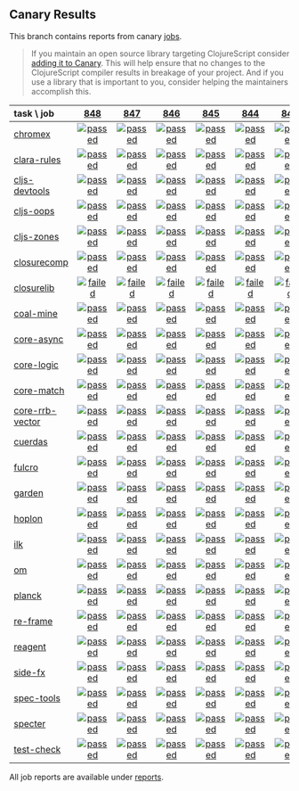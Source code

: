 ## Canary Results

This branch contains reports from canary [jobs](https://github.com/cljs-oss/canary/tree/jobs).

> If you maintain an open source library targeting ClojureScript consider [adding it to Canary](https://github.com/cljs-oss/canary/tree/master#how-to-participate). This will help ensure that no changes to the ClojureScript compiler results in breakage of your project. And if you use a library that is important to you, consider helping the maintainers accomplish this.

[//]: # (begin_overview_table)

| task \ job | <a href="reports/2019/03/20/job-000848-1.10.521-230e46a" title="job #848 finished on 2019-03-20">848</a> | <a href="reports/2019/03/19/job-000847-1.10.521-230e46a" title="job #847 finished on 2019-03-19">847</a> | <a href="reports/2019/03/18/job-000846-1.10.521-230e46a" title="job #846 finished on 2019-03-18">846</a> | <a href="reports/2019/03/17/job-000845-1.10.521-230e46a" title="job #845 finished on 2019-03-17">845</a> | <a href="reports/2019/03/16/job-000844-1.10.521-230e46a" title="job #844 finished on 2019-03-16">844</a> | <a href="reports/2019/03/15/job-000843-1.10.521-230e46a" title="job #843 finished on 2019-03-15">843</a> | <a href="reports/2019/03/14/job-000842-1.10.521-230e46a" title="job #842 finished on 2019-03-14">842</a> | <a href="reports/2019/03/13/job-000841-1.10.521-230e46a" title="job #841 finished on 2019-03-13">841</a> | <a href="reports/2019/03/10/job-000840-1.10.521-230e46a" title="job #840 finished on 2019-03-10">840</a> | <a href="reports/2019/03/09/job-000839-1.10.521-230e46a" title="job #839 finished on 2019-03-09">839</a> |
| :--- | :---: | :---: | :---: | :---: | :---: | :---: | :---: | :---: | :---: | :---: |
| [chromex](https://github.com/binaryage/chromex) | <a href="reports/2019/03/20/job-000848-1.10.521-230e46a#-chromex"><img title="passed" src="http://box.binaryage.com/s-passed.svg"><a> | <a href="reports/2019/03/19/job-000847-1.10.521-230e46a#-chromex"><img title="passed" src="http://box.binaryage.com/s-passed.svg"><a> | <a href="reports/2019/03/18/job-000846-1.10.521-230e46a#-chromex"><img title="passed" src="http://box.binaryage.com/s-passed.svg"><a> | <a href="reports/2019/03/17/job-000845-1.10.521-230e46a#-chromex"><img title="passed" src="http://box.binaryage.com/s-passed.svg"><a> | <a href="reports/2019/03/16/job-000844-1.10.521-230e46a#-chromex"><img title="passed" src="http://box.binaryage.com/s-passed.svg"><a> | <a href="reports/2019/03/15/job-000843-1.10.521-230e46a#-chromex"><img title="passed" src="http://box.binaryage.com/s-passed.svg"><a> | <a href="reports/2019/03/14/job-000842-1.10.521-230e46a#-chromex"><img title="passed" src="http://box.binaryage.com/s-passed.svg"><a> | <a href="reports/2019/03/13/job-000841-1.10.521-230e46a#-chromex"><img title="passed" src="http://box.binaryage.com/s-passed.svg"><a> | <a href="reports/2019/03/10/job-000840-1.10.521-230e46a#-chromex"><img title="passed" src="http://box.binaryage.com/s-passed.svg"><a> | <a href="reports/2019/03/09/job-000839-1.10.521-230e46a#-chromex"><img title="disabled" src="http://box.binaryage.com/s-disabled.svg"><a> |
| [clara-rules](https://github.com/cerner/clara-rules) | <a href="reports/2019/03/20/job-000848-1.10.521-230e46a#-clara-rules"><img title="passed" src="http://box.binaryage.com/s-passed.svg"><a> | <a href="reports/2019/03/19/job-000847-1.10.521-230e46a#-clara-rules"><img title="passed" src="http://box.binaryage.com/s-passed.svg"><a> | <a href="reports/2019/03/18/job-000846-1.10.521-230e46a#-clara-rules"><img title="passed" src="http://box.binaryage.com/s-passed.svg"><a> | <a href="reports/2019/03/17/job-000845-1.10.521-230e46a#-clara-rules"><img title="passed" src="http://box.binaryage.com/s-passed.svg"><a> | <a href="reports/2019/03/16/job-000844-1.10.521-230e46a#-clara-rules"><img title="passed" src="http://box.binaryage.com/s-passed.svg"><a> | <a href="reports/2019/03/15/job-000843-1.10.521-230e46a#-clara-rules"><img title="passed" src="http://box.binaryage.com/s-passed.svg"><a> | <a href="reports/2019/03/14/job-000842-1.10.521-230e46a#-clara-rules"><img title="passed" src="http://box.binaryage.com/s-passed.svg"><a> | <a href="reports/2019/03/13/job-000841-1.10.521-230e46a#-clara-rules"><img title="passed" src="http://box.binaryage.com/s-passed.svg"><a> | <a href="reports/2019/03/10/job-000840-1.10.521-230e46a#-clara-rules"><img title="passed" src="http://box.binaryage.com/s-passed.svg"><a> | <a href="reports/2019/03/09/job-000839-1.10.521-230e46a#-clara-rules"><img title="disabled" src="http://box.binaryage.com/s-disabled.svg"><a> |
| [cljs-devtools](https://github.com/binaryage/cljs-devtools) | <a href="reports/2019/03/20/job-000848-1.10.521-230e46a#-cljs-devtools"><img title="passed" src="http://box.binaryage.com/s-passed.svg"><a> | <a href="reports/2019/03/19/job-000847-1.10.521-230e46a#-cljs-devtools"><img title="passed" src="http://box.binaryage.com/s-passed.svg"><a> | <a href="reports/2019/03/18/job-000846-1.10.521-230e46a#-cljs-devtools"><img title="passed" src="http://box.binaryage.com/s-passed.svg"><a> | <a href="reports/2019/03/17/job-000845-1.10.521-230e46a#-cljs-devtools"><img title="passed" src="http://box.binaryage.com/s-passed.svg"><a> | <a href="reports/2019/03/16/job-000844-1.10.521-230e46a#-cljs-devtools"><img title="passed" src="http://box.binaryage.com/s-passed.svg"><a> | <a href="reports/2019/03/15/job-000843-1.10.521-230e46a#-cljs-devtools"><img title="passed" src="http://box.binaryage.com/s-passed.svg"><a> | <a href="reports/2019/03/14/job-000842-1.10.521-230e46a#-cljs-devtools"><img title="passed" src="http://box.binaryage.com/s-passed.svg"><a> | <a href="reports/2019/03/13/job-000841-1.10.521-230e46a#-cljs-devtools"><img title="passed" src="http://box.binaryage.com/s-passed.svg"><a> | <a href="reports/2019/03/10/job-000840-1.10.521-230e46a#-cljs-devtools"><img title="passed" src="http://box.binaryage.com/s-passed.svg"><a> | <a href="reports/2019/03/09/job-000839-1.10.521-230e46a#-cljs-devtools"><img title="disabled" src="http://box.binaryage.com/s-disabled.svg"><a> |
| [cljs-oops](https://github.com/binaryage/cljs-oops) | <a href="reports/2019/03/20/job-000848-1.10.521-230e46a#-cljs-oops"><img title="passed" src="http://box.binaryage.com/s-passed.svg"><a> | <a href="reports/2019/03/19/job-000847-1.10.521-230e46a#-cljs-oops"><img title="passed" src="http://box.binaryage.com/s-passed.svg"><a> | <a href="reports/2019/03/18/job-000846-1.10.521-230e46a#-cljs-oops"><img title="passed" src="http://box.binaryage.com/s-passed.svg"><a> | <a href="reports/2019/03/17/job-000845-1.10.521-230e46a#-cljs-oops"><img title="passed" src="http://box.binaryage.com/s-passed.svg"><a> | <a href="reports/2019/03/16/job-000844-1.10.521-230e46a#-cljs-oops"><img title="passed" src="http://box.binaryage.com/s-passed.svg"><a> | <a href="reports/2019/03/15/job-000843-1.10.521-230e46a#-cljs-oops"><img title="passed" src="http://box.binaryage.com/s-passed.svg"><a> | <a href="reports/2019/03/14/job-000842-1.10.521-230e46a#-cljs-oops"><img title="passed" src="http://box.binaryage.com/s-passed.svg"><a> | <a href="reports/2019/03/13/job-000841-1.10.521-230e46a#-cljs-oops"><img title="passed" src="http://box.binaryage.com/s-passed.svg"><a> | <a href="reports/2019/03/10/job-000840-1.10.521-230e46a#-cljs-oops"><img title="passed" src="http://box.binaryage.com/s-passed.svg"><a> | <a href="reports/2019/03/09/job-000839-1.10.521-230e46a#-cljs-oops"><img title="disabled" src="http://box.binaryage.com/s-disabled.svg"><a> |
| [cljs-zones](https://github.com/binaryage/cljs-zones) | <a href="reports/2019/03/20/job-000848-1.10.521-230e46a#-cljs-zones"><img title="passed" src="http://box.binaryage.com/s-passed.svg"><a> | <a href="reports/2019/03/19/job-000847-1.10.521-230e46a#-cljs-zones"><img title="passed" src="http://box.binaryage.com/s-passed.svg"><a> | <a href="reports/2019/03/18/job-000846-1.10.521-230e46a#-cljs-zones"><img title="passed" src="http://box.binaryage.com/s-passed.svg"><a> | <a href="reports/2019/03/17/job-000845-1.10.521-230e46a#-cljs-zones"><img title="passed" src="http://box.binaryage.com/s-passed.svg"><a> | <a href="reports/2019/03/16/job-000844-1.10.521-230e46a#-cljs-zones"><img title="passed" src="http://box.binaryage.com/s-passed.svg"><a> | <a href="reports/2019/03/15/job-000843-1.10.521-230e46a#-cljs-zones"><img title="passed" src="http://box.binaryage.com/s-passed.svg"><a> | <a href="reports/2019/03/14/job-000842-1.10.521-230e46a#-cljs-zones"><img title="passed" src="http://box.binaryage.com/s-passed.svg"><a> | <a href="reports/2019/03/13/job-000841-1.10.521-230e46a#-cljs-zones"><img title="passed" src="http://box.binaryage.com/s-passed.svg"><a> | <a href="reports/2019/03/10/job-000840-1.10.521-230e46a#-cljs-zones"><img title="passed" src="http://box.binaryage.com/s-passed.svg"><a> | <a href="reports/2019/03/09/job-000839-1.10.521-230e46a#-cljs-zones"><img title="disabled" src="http://box.binaryage.com/s-disabled.svg"><a> |
| [closurecomp](https://github.com/mfikes/closurecomp) | <a href="reports/2019/03/20/job-000848-1.10.521-230e46a#-closurecomp"><img title="passed" src="http://box.binaryage.com/s-passed.svg"><a> | <a href="reports/2019/03/19/job-000847-1.10.521-230e46a#-closurecomp"><img title="passed" src="http://box.binaryage.com/s-passed.svg"><a> | <a href="reports/2019/03/18/job-000846-1.10.521-230e46a#-closurecomp"><img title="passed" src="http://box.binaryage.com/s-passed.svg"><a> | <a href="reports/2019/03/17/job-000845-1.10.521-230e46a#-closurecomp"><img title="passed" src="http://box.binaryage.com/s-passed.svg"><a> | <a href="reports/2019/03/16/job-000844-1.10.521-230e46a#-closurecomp"><img title="passed" src="http://box.binaryage.com/s-passed.svg"><a> | <a href="reports/2019/03/15/job-000843-1.10.521-230e46a#-closurecomp"><img title="passed" src="http://box.binaryage.com/s-passed.svg"><a> | <a href="reports/2019/03/14/job-000842-1.10.521-230e46a#-closurecomp"><img title="passed" src="http://box.binaryage.com/s-passed.svg"><a> | <a href="reports/2019/03/13/job-000841-1.10.521-230e46a#-closurecomp"><img title="passed" src="http://box.binaryage.com/s-passed.svg"><a> | <a href="reports/2019/03/10/job-000840-1.10.521-230e46a#-closurecomp"><img title="passed" src="http://box.binaryage.com/s-passed.svg"><a> | <a href="reports/2019/03/09/job-000839-1.10.521-230e46a#-closurecomp"><img title="passed" src="http://box.binaryage.com/s-passed.svg"><a> |
| [closurelib](https://github.com/mfikes/closurelib) | <a href="reports/2019/03/20/job-000848-1.10.521-230e46a#-closurelib"><img title="failed" src="http://box.binaryage.com/s-failed.svg"><a> | <a href="reports/2019/03/19/job-000847-1.10.521-230e46a#-closurelib"><img title="failed" src="http://box.binaryage.com/s-failed.svg"><a> | <a href="reports/2019/03/18/job-000846-1.10.521-230e46a#-closurelib"><img title="failed" src="http://box.binaryage.com/s-failed.svg"><a> | <a href="reports/2019/03/17/job-000845-1.10.521-230e46a#-closurelib"><img title="failed" src="http://box.binaryage.com/s-failed.svg"><a> | <a href="reports/2019/03/16/job-000844-1.10.521-230e46a#-closurelib"><img title="failed" src="http://box.binaryage.com/s-failed.svg"><a> | <a href="reports/2019/03/15/job-000843-1.10.521-230e46a#-closurelib"><img title="failed" src="http://box.binaryage.com/s-failed.svg"><a> | <a href="reports/2019/03/14/job-000842-1.10.521-230e46a#-closurelib"><img title="failed" src="http://box.binaryage.com/s-failed.svg"><a> | <a href="reports/2019/03/13/job-000841-1.10.521-230e46a#-closurelib"><img title="failed" src="http://box.binaryage.com/s-failed.svg"><a> | <a href="reports/2019/03/10/job-000840-1.10.521-230e46a#-closurelib"><img title="failed" src="http://box.binaryage.com/s-failed.svg"><a> | <a href="reports/2019/03/09/job-000839-1.10.521-230e46a#-closurelib"><img title="disabled" src="http://box.binaryage.com/s-disabled.svg"><a> |
| [coal-mine](https://github.com/mfikes/coal-mine) | <a href="reports/2019/03/20/job-000848-1.10.521-230e46a#-coal-mine"><img title="passed" src="http://box.binaryage.com/s-passed.svg"><a> | <a href="reports/2019/03/19/job-000847-1.10.521-230e46a#-coal-mine"><img title="passed" src="http://box.binaryage.com/s-passed.svg"><a> | <a href="reports/2019/03/18/job-000846-1.10.521-230e46a#-coal-mine"><img title="passed" src="http://box.binaryage.com/s-passed.svg"><a> | <a href="reports/2019/03/17/job-000845-1.10.521-230e46a#-coal-mine"><img title="passed" src="http://box.binaryage.com/s-passed.svg"><a> | <a href="reports/2019/03/16/job-000844-1.10.521-230e46a#-coal-mine"><img title="passed" src="http://box.binaryage.com/s-passed.svg"><a> | <a href="reports/2019/03/15/job-000843-1.10.521-230e46a#-coal-mine"><img title="passed" src="http://box.binaryage.com/s-passed.svg"><a> | <a href="reports/2019/03/14/job-000842-1.10.521-230e46a#-coal-mine"><img title="passed" src="http://box.binaryage.com/s-passed.svg"><a> | <a href="reports/2019/03/13/job-000841-1.10.521-230e46a#-coal-mine"><img title="passed" src="http://box.binaryage.com/s-passed.svg"><a> | <a href="reports/2019/03/10/job-000840-1.10.521-230e46a#-coal-mine"><img title="passed" src="http://box.binaryage.com/s-passed.svg"><a> | <a href="reports/2019/03/09/job-000839-1.10.521-230e46a#-coal-mine"><img title="disabled" src="http://box.binaryage.com/s-disabled.svg"><a> |
| [core-async](https://github.com/clojure/core.async) | <a href="reports/2019/03/20/job-000848-1.10.521-230e46a#-core-async"><img title="passed" src="http://box.binaryage.com/s-passed.svg"><a> | <a href="reports/2019/03/19/job-000847-1.10.521-230e46a#-core-async"><img title="passed" src="http://box.binaryage.com/s-passed.svg"><a> | <a href="reports/2019/03/18/job-000846-1.10.521-230e46a#-core-async"><img title="passed" src="http://box.binaryage.com/s-passed.svg"><a> | <a href="reports/2019/03/17/job-000845-1.10.521-230e46a#-core-async"><img title="passed" src="http://box.binaryage.com/s-passed.svg"><a> | <a href="reports/2019/03/16/job-000844-1.10.521-230e46a#-core-async"><img title="passed" src="http://box.binaryage.com/s-passed.svg"><a> | <a href="reports/2019/03/15/job-000843-1.10.521-230e46a#-core-async"><img title="passed" src="http://box.binaryage.com/s-passed.svg"><a> | <a href="reports/2019/03/14/job-000842-1.10.521-230e46a#-core-async"><img title="passed" src="http://box.binaryage.com/s-passed.svg"><a> | <a href="reports/2019/03/13/job-000841-1.10.521-230e46a#-core-async"><img title="passed" src="http://box.binaryage.com/s-passed.svg"><a> | <a href="reports/2019/03/10/job-000840-1.10.521-230e46a#-core-async"><img title="passed" src="http://box.binaryage.com/s-passed.svg"><a> | <a href="reports/2019/03/09/job-000839-1.10.521-230e46a#-core-async"><img title="disabled" src="http://box.binaryage.com/s-disabled.svg"><a> |
| [core-logic](https://github.com/clojure/core.logic) | <a href="reports/2019/03/20/job-000848-1.10.521-230e46a#-core-logic"><img title="passed" src="http://box.binaryage.com/s-passed.svg"><a> | <a href="reports/2019/03/19/job-000847-1.10.521-230e46a#-core-logic"><img title="passed" src="http://box.binaryage.com/s-passed.svg"><a> | <a href="reports/2019/03/18/job-000846-1.10.521-230e46a#-core-logic"><img title="passed" src="http://box.binaryage.com/s-passed.svg"><a> | <a href="reports/2019/03/17/job-000845-1.10.521-230e46a#-core-logic"><img title="passed" src="http://box.binaryage.com/s-passed.svg"><a> | <a href="reports/2019/03/16/job-000844-1.10.521-230e46a#-core-logic"><img title="passed" src="http://box.binaryage.com/s-passed.svg"><a> | <a href="reports/2019/03/15/job-000843-1.10.521-230e46a#-core-logic"><img title="passed" src="http://box.binaryage.com/s-passed.svg"><a> | <a href="reports/2019/03/14/job-000842-1.10.521-230e46a#-core-logic"><img title="passed" src="http://box.binaryage.com/s-passed.svg"><a> | <a href="reports/2019/03/13/job-000841-1.10.521-230e46a#-core-logic"><img title="passed" src="http://box.binaryage.com/s-passed.svg"><a> | <a href="reports/2019/03/10/job-000840-1.10.521-230e46a#-core-logic"><img title="passed" src="http://box.binaryage.com/s-passed.svg"><a> | <a href="reports/2019/03/09/job-000839-1.10.521-230e46a#-core-logic"><img title="disabled" src="http://box.binaryage.com/s-disabled.svg"><a> |
| [core-match](https://github.com/clojure/core.match) | <a href="reports/2019/03/20/job-000848-1.10.521-230e46a#-core-match"><img title="passed" src="http://box.binaryage.com/s-passed.svg"><a> | <a href="reports/2019/03/19/job-000847-1.10.521-230e46a#-core-match"><img title="passed" src="http://box.binaryage.com/s-passed.svg"><a> | <a href="reports/2019/03/18/job-000846-1.10.521-230e46a#-core-match"><img title="passed" src="http://box.binaryage.com/s-passed.svg"><a> | <a href="reports/2019/03/17/job-000845-1.10.521-230e46a#-core-match"><img title="passed" src="http://box.binaryage.com/s-passed.svg"><a> | <a href="reports/2019/03/16/job-000844-1.10.521-230e46a#-core-match"><img title="passed" src="http://box.binaryage.com/s-passed.svg"><a> | <a href="reports/2019/03/15/job-000843-1.10.521-230e46a#-core-match"><img title="passed" src="http://box.binaryage.com/s-passed.svg"><a> | <a href="reports/2019/03/14/job-000842-1.10.521-230e46a#-core-match"><img title="passed" src="http://box.binaryage.com/s-passed.svg"><a> | <a href="reports/2019/03/13/job-000841-1.10.521-230e46a#-core-match"><img title="passed" src="http://box.binaryage.com/s-passed.svg"><a> | <a href="reports/2019/03/10/job-000840-1.10.521-230e46a#-core-match"><img title="passed" src="http://box.binaryage.com/s-passed.svg"><a> | <a href="reports/2019/03/09/job-000839-1.10.521-230e46a#-core-match"><img title="disabled" src="http://box.binaryage.com/s-disabled.svg"><a> |
| [core-rrb-vector](https://github.com/clojure/core.rrb-vector) | <a href="reports/2019/03/20/job-000848-1.10.521-230e46a#-core-rrb-vector"><img title="passed" src="http://box.binaryage.com/s-passed.svg"><a> | <a href="reports/2019/03/19/job-000847-1.10.521-230e46a#-core-rrb-vector"><img title="passed" src="http://box.binaryage.com/s-passed.svg"><a> | <a href="reports/2019/03/18/job-000846-1.10.521-230e46a#-core-rrb-vector"><img title="passed" src="http://box.binaryage.com/s-passed.svg"><a> | <a href="reports/2019/03/17/job-000845-1.10.521-230e46a#-core-rrb-vector"><img title="passed" src="http://box.binaryage.com/s-passed.svg"><a> | <a href="reports/2019/03/16/job-000844-1.10.521-230e46a#-core-rrb-vector"><img title="passed" src="http://box.binaryage.com/s-passed.svg"><a> | <a href="reports/2019/03/15/job-000843-1.10.521-230e46a#-core-rrb-vector"><img title="passed" src="http://box.binaryage.com/s-passed.svg"><a> | <a href="reports/2019/03/14/job-000842-1.10.521-230e46a#-core-rrb-vector"><img title="passed" src="http://box.binaryage.com/s-passed.svg"><a> | <a href="reports/2019/03/13/job-000841-1.10.521-230e46a#-core-rrb-vector"><img title="passed" src="http://box.binaryage.com/s-passed.svg"><a> | <a href="reports/2019/03/10/job-000840-1.10.521-230e46a#-core-rrb-vector"><img title="passed" src="http://box.binaryage.com/s-passed.svg"><a> | <a href="reports/2019/03/09/job-000839-1.10.521-230e46a#-core-rrb-vector"><img title="disabled" src="http://box.binaryage.com/s-disabled.svg"><a> |
| [cuerdas](https://github.com/funcool/cuerdas) | <a href="reports/2019/03/20/job-000848-1.10.521-230e46a#-cuerdas"><img title="passed" src="http://box.binaryage.com/s-passed.svg"><a> | <a href="reports/2019/03/19/job-000847-1.10.521-230e46a#-cuerdas"><img title="passed" src="http://box.binaryage.com/s-passed.svg"><a> | <a href="reports/2019/03/18/job-000846-1.10.521-230e46a#-cuerdas"><img title="passed" src="http://box.binaryage.com/s-passed.svg"><a> | <a href="reports/2019/03/17/job-000845-1.10.521-230e46a#-cuerdas"><img title="passed" src="http://box.binaryage.com/s-passed.svg"><a> | <a href="reports/2019/03/16/job-000844-1.10.521-230e46a#-cuerdas"><img title="passed" src="http://box.binaryage.com/s-passed.svg"><a> | <a href="reports/2019/03/15/job-000843-1.10.521-230e46a#-cuerdas"><img title="passed" src="http://box.binaryage.com/s-passed.svg"><a> | <a href="reports/2019/03/14/job-000842-1.10.521-230e46a#-cuerdas"><img title="passed" src="http://box.binaryage.com/s-passed.svg"><a> | <a href="reports/2019/03/13/job-000841-1.10.521-230e46a#-cuerdas"><img title="passed" src="http://box.binaryage.com/s-passed.svg"><a> | <a href="reports/2019/03/10/job-000840-1.10.521-230e46a#-cuerdas"><img title="passed" src="http://box.binaryage.com/s-passed.svg"><a> | <a href="reports/2019/03/09/job-000839-1.10.521-230e46a#-cuerdas"><img title="disabled" src="http://box.binaryage.com/s-disabled.svg"><a> |
| [fulcro](https://github.com/fulcrologic/fulcro) | <a href="reports/2019/03/20/job-000848-1.10.521-230e46a#-fulcro"><img title="passed" src="http://box.binaryage.com/s-passed.svg"><a> | <a href="reports/2019/03/19/job-000847-1.10.521-230e46a#-fulcro"><img title="passed" src="http://box.binaryage.com/s-passed.svg"><a> | <a href="reports/2019/03/18/job-000846-1.10.521-230e46a#-fulcro"><img title="passed" src="http://box.binaryage.com/s-passed.svg"><a> | <a href="reports/2019/03/17/job-000845-1.10.521-230e46a#-fulcro"><img title="passed" src="http://box.binaryage.com/s-passed.svg"><a> | <a href="reports/2019/03/16/job-000844-1.10.521-230e46a#-fulcro"><img title="passed" src="http://box.binaryage.com/s-passed.svg"><a> | <a href="reports/2019/03/15/job-000843-1.10.521-230e46a#-fulcro"><img title="passed" src="http://box.binaryage.com/s-passed.svg"><a> | <a href="reports/2019/03/14/job-000842-1.10.521-230e46a#-fulcro"><img title="passed" src="http://box.binaryage.com/s-passed.svg"><a> | <a href="reports/2019/03/13/job-000841-1.10.521-230e46a#-fulcro"><img title="passed" src="http://box.binaryage.com/s-passed.svg"><a> | <a href="reports/2019/03/10/job-000840-1.10.521-230e46a#-fulcro"><img title="passed" src="http://box.binaryage.com/s-passed.svg"><a> | <a href="reports/2019/03/09/job-000839-1.10.521-230e46a#-fulcro"><img title="disabled" src="http://box.binaryage.com/s-disabled.svg"><a> |
| [garden](https://github.com/noprompt/garden) | <a href="reports/2019/03/20/job-000848-1.10.521-230e46a#-garden"><img title="passed" src="http://box.binaryage.com/s-passed.svg"><a> | <a href="reports/2019/03/19/job-000847-1.10.521-230e46a#-garden"><img title="passed" src="http://box.binaryage.com/s-passed.svg"><a> | <a href="reports/2019/03/18/job-000846-1.10.521-230e46a#-garden"><img title="passed" src="http://box.binaryage.com/s-passed.svg"><a> | <a href="reports/2019/03/17/job-000845-1.10.521-230e46a#-garden"><img title="passed" src="http://box.binaryage.com/s-passed.svg"><a> | <a href="reports/2019/03/16/job-000844-1.10.521-230e46a#-garden"><img title="passed" src="http://box.binaryage.com/s-passed.svg"><a> | <a href="reports/2019/03/15/job-000843-1.10.521-230e46a#-garden"><img title="passed" src="http://box.binaryage.com/s-passed.svg"><a> | <a href="reports/2019/03/14/job-000842-1.10.521-230e46a#-garden"><img title="passed" src="http://box.binaryage.com/s-passed.svg"><a> | <a href="reports/2019/03/13/job-000841-1.10.521-230e46a#-garden"><img title="passed" src="http://box.binaryage.com/s-passed.svg"><a> | <a href="reports/2019/03/10/job-000840-1.10.521-230e46a#-garden"><img title="passed" src="http://box.binaryage.com/s-passed.svg"><a> | <a href="reports/2019/03/09/job-000839-1.10.521-230e46a#-garden"><img title="disabled" src="http://box.binaryage.com/s-disabled.svg"><a> |
| [hoplon](https://github.com/hoplon/hoplon) | <a href="reports/2019/03/20/job-000848-1.10.521-230e46a#-hoplon"><img title="passed" src="http://box.binaryage.com/s-passed.svg"><a> | <a href="reports/2019/03/19/job-000847-1.10.521-230e46a#-hoplon"><img title="passed" src="http://box.binaryage.com/s-passed.svg"><a> | <a href="reports/2019/03/18/job-000846-1.10.521-230e46a#-hoplon"><img title="passed" src="http://box.binaryage.com/s-passed.svg"><a> | <a href="reports/2019/03/17/job-000845-1.10.521-230e46a#-hoplon"><img title="passed" src="http://box.binaryage.com/s-passed.svg"><a> | <a href="reports/2019/03/16/job-000844-1.10.521-230e46a#-hoplon"><img title="passed" src="http://box.binaryage.com/s-passed.svg"><a> | <a href="reports/2019/03/15/job-000843-1.10.521-230e46a#-hoplon"><img title="passed" src="http://box.binaryage.com/s-passed.svg"><a> | <a href="reports/2019/03/14/job-000842-1.10.521-230e46a#-hoplon"><img title="passed" src="http://box.binaryage.com/s-passed.svg"><a> | <a href="reports/2019/03/13/job-000841-1.10.521-230e46a#-hoplon"><img title="passed" src="http://box.binaryage.com/s-passed.svg"><a> | <a href="reports/2019/03/10/job-000840-1.10.521-230e46a#-hoplon"><img title="passed" src="http://box.binaryage.com/s-passed.svg"><a> | <a href="reports/2019/03/09/job-000839-1.10.521-230e46a#-hoplon"><img title="disabled" src="http://box.binaryage.com/s-disabled.svg"><a> |
| [ilk](https://github.com/mfikes/ilk) | <a href="reports/2019/03/20/job-000848-1.10.521-230e46a#-ilk"><img title="passed" src="http://box.binaryage.com/s-passed.svg"><a> | <a href="reports/2019/03/19/job-000847-1.10.521-230e46a#-ilk"><img title="passed" src="http://box.binaryage.com/s-passed.svg"><a> | <a href="reports/2019/03/18/job-000846-1.10.521-230e46a#-ilk"><img title="passed" src="http://box.binaryage.com/s-passed.svg"><a> | <a href="reports/2019/03/17/job-000845-1.10.521-230e46a#-ilk"><img title="passed" src="http://box.binaryage.com/s-passed.svg"><a> | <a href="reports/2019/03/16/job-000844-1.10.521-230e46a#-ilk"><img title="passed" src="http://box.binaryage.com/s-passed.svg"><a> | <a href="reports/2019/03/15/job-000843-1.10.521-230e46a#-ilk"><img title="passed" src="http://box.binaryage.com/s-passed.svg"><a> | <a href="reports/2019/03/14/job-000842-1.10.521-230e46a#-ilk"><img title="passed" src="http://box.binaryage.com/s-passed.svg"><a> | <a href="reports/2019/03/13/job-000841-1.10.521-230e46a#-ilk"><img title="passed" src="http://box.binaryage.com/s-passed.svg"><a> | <a href="reports/2019/03/10/job-000840-1.10.521-230e46a#-ilk"><img title="passed" src="http://box.binaryage.com/s-passed.svg"><a> | <a href="reports/2019/03/09/job-000839-1.10.521-230e46a#-ilk"><img title="disabled" src="http://box.binaryage.com/s-disabled.svg"><a> |
| [om](https://github.com/omcljs/om) | <a href="reports/2019/03/20/job-000848-1.10.521-230e46a#-om"><img title="passed" src="http://box.binaryage.com/s-passed.svg"><a> | <a href="reports/2019/03/19/job-000847-1.10.521-230e46a#-om"><img title="passed" src="http://box.binaryage.com/s-passed.svg"><a> | <a href="reports/2019/03/18/job-000846-1.10.521-230e46a#-om"><img title="passed" src="http://box.binaryage.com/s-passed.svg"><a> | <a href="reports/2019/03/17/job-000845-1.10.521-230e46a#-om"><img title="passed" src="http://box.binaryage.com/s-passed.svg"><a> | <a href="reports/2019/03/16/job-000844-1.10.521-230e46a#-om"><img title="passed" src="http://box.binaryage.com/s-passed.svg"><a> | <a href="reports/2019/03/15/job-000843-1.10.521-230e46a#-om"><img title="passed" src="http://box.binaryage.com/s-passed.svg"><a> | <a href="reports/2019/03/14/job-000842-1.10.521-230e46a#-om"><img title="passed" src="http://box.binaryage.com/s-passed.svg"><a> | <a href="reports/2019/03/13/job-000841-1.10.521-230e46a#-om"><img title="passed" src="http://box.binaryage.com/s-passed.svg"><a> | <a href="reports/2019/03/10/job-000840-1.10.521-230e46a#-om"><img title="passed" src="http://box.binaryage.com/s-passed.svg"><a> | <a href="reports/2019/03/09/job-000839-1.10.521-230e46a#-om"><img title="disabled" src="http://box.binaryage.com/s-disabled.svg"><a> |
| [planck](https://github.com/planck-repl/planck) | <a href="reports/2019/03/20/job-000848-1.10.521-230e46a#-planck"><img title="passed" src="http://box.binaryage.com/s-passed.svg"><a> | <a href="reports/2019/03/19/job-000847-1.10.521-230e46a#-planck"><img title="passed" src="http://box.binaryage.com/s-passed.svg"><a> | <a href="reports/2019/03/18/job-000846-1.10.521-230e46a#-planck"><img title="passed" src="http://box.binaryage.com/s-passed.svg"><a> | <a href="reports/2019/03/17/job-000845-1.10.521-230e46a#-planck"><img title="passed" src="http://box.binaryage.com/s-passed.svg"><a> | <a href="reports/2019/03/16/job-000844-1.10.521-230e46a#-planck"><img title="passed" src="http://box.binaryage.com/s-passed.svg"><a> | <a href="reports/2019/03/15/job-000843-1.10.521-230e46a#-planck"><img title="passed" src="http://box.binaryage.com/s-passed.svg"><a> | <a href="reports/2019/03/14/job-000842-1.10.521-230e46a#-planck"><img title="passed" src="http://box.binaryage.com/s-passed.svg"><a> | <a href="reports/2019/03/13/job-000841-1.10.521-230e46a#-planck"><img title="passed" src="http://box.binaryage.com/s-passed.svg"><a> | <a href="reports/2019/03/10/job-000840-1.10.521-230e46a#-planck"><img title="passed" src="http://box.binaryage.com/s-passed.svg"><a> | <a href="reports/2019/03/09/job-000839-1.10.521-230e46a#-planck"><img title="disabled" src="http://box.binaryage.com/s-disabled.svg"><a> |
| [re-frame](https://github.com/Day8/re-frame) | <a href="reports/2019/03/20/job-000848-1.10.521-230e46a#-re-frame"><img title="passed" src="http://box.binaryage.com/s-passed.svg"><a> | <a href="reports/2019/03/19/job-000847-1.10.521-230e46a#-re-frame"><img title="passed" src="http://box.binaryage.com/s-passed.svg"><a> | <a href="reports/2019/03/18/job-000846-1.10.521-230e46a#-re-frame"><img title="passed" src="http://box.binaryage.com/s-passed.svg"><a> | <a href="reports/2019/03/17/job-000845-1.10.521-230e46a#-re-frame"><img title="passed" src="http://box.binaryage.com/s-passed.svg"><a> | <a href="reports/2019/03/16/job-000844-1.10.521-230e46a#-re-frame"><img title="passed" src="http://box.binaryage.com/s-passed.svg"><a> | <a href="reports/2019/03/15/job-000843-1.10.521-230e46a#-re-frame"><img title="passed" src="http://box.binaryage.com/s-passed.svg"><a> | <a href="reports/2019/03/14/job-000842-1.10.521-230e46a#-re-frame"><img title="passed" src="http://box.binaryage.com/s-passed.svg"><a> | <a href="reports/2019/03/13/job-000841-1.10.521-230e46a#-re-frame"><img title="passed" src="http://box.binaryage.com/s-passed.svg"><a> | <a href="reports/2019/03/10/job-000840-1.10.521-230e46a#-re-frame"><img title="passed" src="http://box.binaryage.com/s-passed.svg"><a> | <a href="reports/2019/03/09/job-000839-1.10.521-230e46a#-re-frame"><img title="disabled" src="http://box.binaryage.com/s-disabled.svg"><a> |
| [reagent](https://github.com/reagent-project/reagent) | <a href="reports/2019/03/20/job-000848-1.10.521-230e46a#-reagent"><img title="passed" src="http://box.binaryage.com/s-passed.svg"><a> | <a href="reports/2019/03/19/job-000847-1.10.521-230e46a#-reagent"><img title="passed" src="http://box.binaryage.com/s-passed.svg"><a> | <a href="reports/2019/03/18/job-000846-1.10.521-230e46a#-reagent"><img title="passed" src="http://box.binaryage.com/s-passed.svg"><a> | <a href="reports/2019/03/17/job-000845-1.10.521-230e46a#-reagent"><img title="passed" src="http://box.binaryage.com/s-passed.svg"><a> | <a href="reports/2019/03/16/job-000844-1.10.521-230e46a#-reagent"><img title="passed" src="http://box.binaryage.com/s-passed.svg"><a> | <a href="reports/2019/03/15/job-000843-1.10.521-230e46a#-reagent"><img title="passed" src="http://box.binaryage.com/s-passed.svg"><a> | <a href="reports/2019/03/14/job-000842-1.10.521-230e46a#-reagent"><img title="passed" src="http://box.binaryage.com/s-passed.svg"><a> | <a href="reports/2019/03/13/job-000841-1.10.521-230e46a#-reagent"><img title="passed" src="http://box.binaryage.com/s-passed.svg"><a> | <a href="reports/2019/03/10/job-000840-1.10.521-230e46a#-reagent"><img title="passed" src="http://box.binaryage.com/s-passed.svg"><a> | <a href="reports/2019/03/09/job-000839-1.10.521-230e46a#-reagent"><img title="disabled" src="http://box.binaryage.com/s-disabled.svg"><a> |
| [side-fx](https://github.com/cljsrn/side-fx) | <a href="reports/2019/03/20/job-000848-1.10.521-230e46a#-side-fx"><img title="passed" src="http://box.binaryage.com/s-passed.svg"><a> | <a href="reports/2019/03/19/job-000847-1.10.521-230e46a#-side-fx"><img title="passed" src="http://box.binaryage.com/s-passed.svg"><a> | <a href="reports/2019/03/18/job-000846-1.10.521-230e46a#-side-fx"><img title="passed" src="http://box.binaryage.com/s-passed.svg"><a> | <a href="reports/2019/03/17/job-000845-1.10.521-230e46a#-side-fx"><img title="passed" src="http://box.binaryage.com/s-passed.svg"><a> | <a href="reports/2019/03/16/job-000844-1.10.521-230e46a#-side-fx"><img title="passed" src="http://box.binaryage.com/s-passed.svg"><a> | <a href="reports/2019/03/15/job-000843-1.10.521-230e46a#-side-fx"><img title="passed" src="http://box.binaryage.com/s-passed.svg"><a> | <a href="reports/2019/03/14/job-000842-1.10.521-230e46a#-side-fx"><img title="passed" src="http://box.binaryage.com/s-passed.svg"><a> | <a href="reports/2019/03/13/job-000841-1.10.521-230e46a#-side-fx"><img title="passed" src="http://box.binaryage.com/s-passed.svg"><a> | <a href="reports/2019/03/10/job-000840-1.10.521-230e46a#-side-fx"><img title="passed" src="http://box.binaryage.com/s-passed.svg"><a> | <a href="reports/2019/03/09/job-000839-1.10.521-230e46a#-side-fx"><img title="disabled" src="http://box.binaryage.com/s-disabled.svg"><a> |
| [spec-tools](https://github.com/metosin/spec-tools) | <a href="reports/2019/03/20/job-000848-1.10.521-230e46a#-spec-tools"><img title="passed" src="http://box.binaryage.com/s-passed.svg"><a> | <a href="reports/2019/03/19/job-000847-1.10.521-230e46a#-spec-tools"><img title="passed" src="http://box.binaryage.com/s-passed.svg"><a> | <a href="reports/2019/03/18/job-000846-1.10.521-230e46a#-spec-tools"><img title="passed" src="http://box.binaryage.com/s-passed.svg"><a> | <a href="reports/2019/03/17/job-000845-1.10.521-230e46a#-spec-tools"><img title="passed" src="http://box.binaryage.com/s-passed.svg"><a> | <a href="reports/2019/03/16/job-000844-1.10.521-230e46a#-spec-tools"><img title="passed" src="http://box.binaryage.com/s-passed.svg"><a> | <a href="reports/2019/03/15/job-000843-1.10.521-230e46a#-spec-tools"><img title="passed" src="http://box.binaryage.com/s-passed.svg"><a> | <a href="reports/2019/03/14/job-000842-1.10.521-230e46a#-spec-tools"><img title="passed" src="http://box.binaryage.com/s-passed.svg"><a> | <a href="reports/2019/03/13/job-000841-1.10.521-230e46a#-spec-tools"><img title="passed" src="http://box.binaryage.com/s-passed.svg"><a> | <a href="reports/2019/03/10/job-000840-1.10.521-230e46a#-spec-tools"><img title="passed" src="http://box.binaryage.com/s-passed.svg"><a> | <a href="reports/2019/03/09/job-000839-1.10.521-230e46a#-spec-tools"><img title="disabled" src="http://box.binaryage.com/s-disabled.svg"><a> |
| [specter](https://github.com/nathanmarz/specter) | <a href="reports/2019/03/20/job-000848-1.10.521-230e46a#-specter"><img title="passed" src="http://box.binaryage.com/s-passed.svg"><a> | <a href="reports/2019/03/19/job-000847-1.10.521-230e46a#-specter"><img title="passed" src="http://box.binaryage.com/s-passed.svg"><a> | <a href="reports/2019/03/18/job-000846-1.10.521-230e46a#-specter"><img title="passed" src="http://box.binaryage.com/s-passed.svg"><a> | <a href="reports/2019/03/17/job-000845-1.10.521-230e46a#-specter"><img title="passed" src="http://box.binaryage.com/s-passed.svg"><a> | <a href="reports/2019/03/16/job-000844-1.10.521-230e46a#-specter"><img title="passed" src="http://box.binaryage.com/s-passed.svg"><a> | <a href="reports/2019/03/15/job-000843-1.10.521-230e46a#-specter"><img title="passed" src="http://box.binaryage.com/s-passed.svg"><a> | <a href="reports/2019/03/14/job-000842-1.10.521-230e46a#-specter"><img title="passed" src="http://box.binaryage.com/s-passed.svg"><a> | <a href="reports/2019/03/13/job-000841-1.10.521-230e46a#-specter"><img title="passed" src="http://box.binaryage.com/s-passed.svg"><a> | <a href="reports/2019/03/10/job-000840-1.10.521-230e46a#-specter"><img title="passed" src="http://box.binaryage.com/s-passed.svg"><a> | <a href="reports/2019/03/09/job-000839-1.10.521-230e46a#-specter"><img title="disabled" src="http://box.binaryage.com/s-disabled.svg"><a> |
| [test-check](https://github.com/clojure/test.check) | <a href="reports/2019/03/20/job-000848-1.10.521-230e46a#-test-check"><img title="passed" src="http://box.binaryage.com/s-passed.svg"><a> | <a href="reports/2019/03/19/job-000847-1.10.521-230e46a#-test-check"><img title="passed" src="http://box.binaryage.com/s-passed.svg"><a> | <a href="reports/2019/03/18/job-000846-1.10.521-230e46a#-test-check"><img title="passed" src="http://box.binaryage.com/s-passed.svg"><a> | <a href="reports/2019/03/17/job-000845-1.10.521-230e46a#-test-check"><img title="passed" src="http://box.binaryage.com/s-passed.svg"><a> | <a href="reports/2019/03/16/job-000844-1.10.521-230e46a#-test-check"><img title="passed" src="http://box.binaryage.com/s-passed.svg"><a> | <a href="reports/2019/03/15/job-000843-1.10.521-230e46a#-test-check"><img title="passed" src="http://box.binaryage.com/s-passed.svg"><a> | <a href="reports/2019/03/14/job-000842-1.10.521-230e46a#-test-check"><img title="passed" src="http://box.binaryage.com/s-passed.svg"><a> | <a href="reports/2019/03/13/job-000841-1.10.521-230e46a#-test-check"><img title="passed" src="http://box.binaryage.com/s-passed.svg"><a> | <a href="reports/2019/03/10/job-000840-1.10.521-230e46a#-test-check"><img title="passed" src="http://box.binaryage.com/s-passed.svg"><a> | <a href="reports/2019/03/09/job-000839-1.10.521-230e46a#-test-check"><img title="disabled" src="http://box.binaryage.com/s-disabled.svg"><a> |

[//]: # (end_overview_table)

All job reports are available under [reports](reports).
